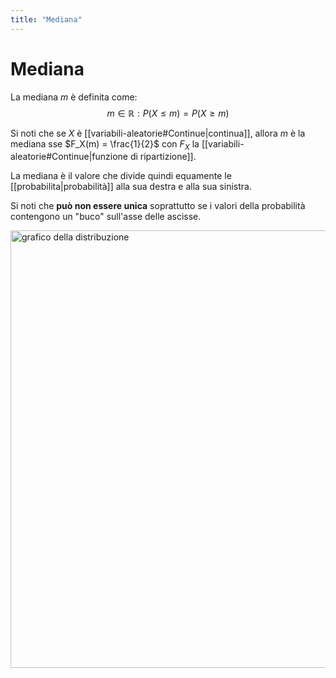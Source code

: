 ```yaml
---
title: "Mediana"
---
```

# Mediana
La mediana $m$ è definita come:
$$
    m \in \mathbb{R}: P(X \le m) = P(X \ge m)
$$

Si noti che se $X$ è [[variabili-aleatorie#Continue|continua]], allora $m$ è la mediana sse $F_X(m) = \frac{1}{2}$ con $F_X$ la [[variabili-aleatorie#Continue|funzione di ripartizione]].

La mediana è il valore che divide quindi equamente le [[probabilita|probabilità]] alla sua destra e alla sua sinistra.

Si noti che **può non essere unica** soprattutto se i valori della probabilità contengono un "buco" sull'asse delle ascisse.

<img src="https://upload.wikimedia.org/wikipedia/commons/c/cc/Relationship_between_mean_and_median_under_different_skewness.png" alt="grafico della distribuzione" width=700>
